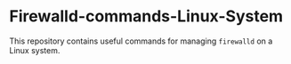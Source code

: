 # Firewalld-commands-Linux-System
This repository contains useful commands for managing `firewalld` on a Linux system. 
